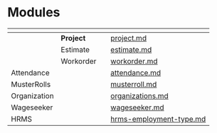 # Modules

<table data-view="cards"><thead><tr><th></th><th></th><th></th><th data-hidden data-card-target data-type="content-ref"></th></tr></thead><tbody><tr><td></td><td><strong>Project</strong></td><td></td><td><a href="project.md">project.md</a></td></tr><tr><td></td><td>Estimate</td><td></td><td><a href="estimate.md">estimate.md</a></td></tr><tr><td></td><td>Workorder</td><td></td><td><a href="workorder.md">workorder.md</a></td></tr><tr><td>Attendance</td><td></td><td></td><td><a href="attendance.md">attendance.md</a></td></tr><tr><td>MusterRolls</td><td></td><td></td><td><a href="musterroll.md">musterroll.md</a></td></tr><tr><td>Organization</td><td></td><td></td><td><a href="../../../muktasoft-user-manual/employee-user-manual/organizations.md">organizations.md</a></td></tr><tr><td>Wageseeker</td><td></td><td></td><td><a href="wageseeker.md">wageseeker.md</a></td></tr><tr><td>HRMS</td><td></td><td></td><td><a href="../../master-data-templates/hrms-employment-type.md">hrms-employment-type.md</a></td></tr></tbody></table>

